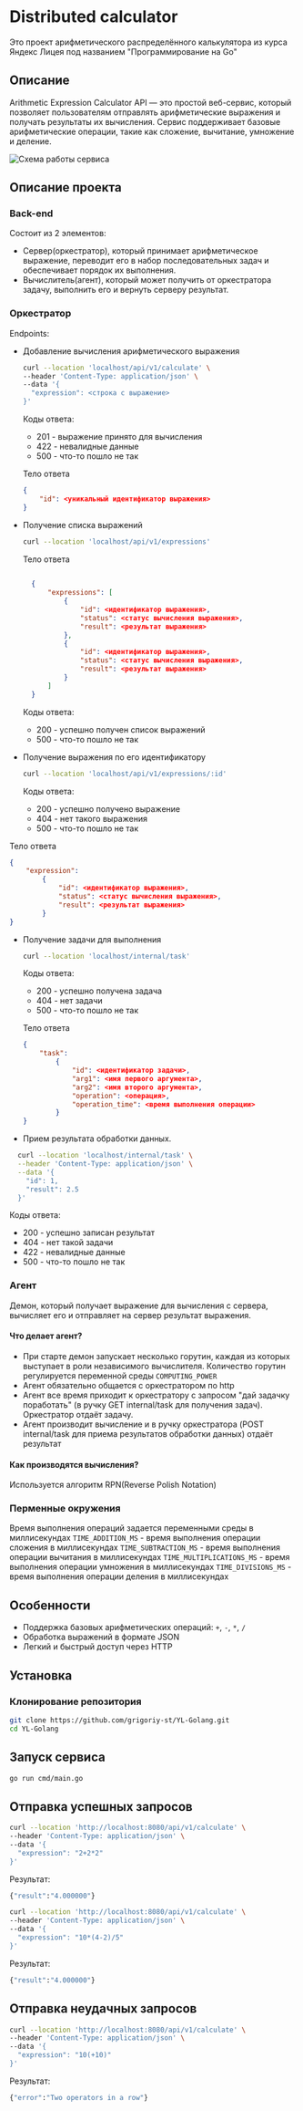 # Distributed calculator

Это проект арифметического распределённого калькулятора из курса Яндекс Лицея под названием "Программирование на Go"

## Описание

Arithmetic Expression Calculator API — это простой веб-сервис, который позволяет пользователям отправлять арифметические выражения и получать результаты их вычисления. Сервис поддерживает базовые арифметические операции, такие как сложение, вычитание, умножение и деление.

![Схема работы сервиса](https://github.com/grigoriy-st/YL-Golang/blob/main/docs/Dist_calc_scheme.png?raw=true)

## Описание проекта

### Back-end

Состоит из 2 элементов:

- Сервер(оркестратор), который принимает арифметическое выражение, переводит его в набор последовательных задач и обеспечивает порядок их выполнения.
- Вычислитель(агент), который может получить от оркестратора задачу, выполнить его и вернуть серверу результат.

### Оркестратор

Endpoints:

- Добавление вычисления арифметического выражения

  ```bash
  curl --location 'localhost/api/v1/calculate' \
  --header 'Content-Type: application/json' \
  --data '{
    "expression": <строка с выражение>
  }'
  ```

  Коды ответа:

    - 201 - выражение принято для вычисления
    - 422 - невалидные данные
    - 500 - что-то пошло не так

  Тело ответа

  ```json
  {
      "id": <уникальный идентификатор выражения>
  }
  ```

- Получение списка выражений

  ```bash
  curl --location 'localhost/api/v1/expressions'
  ```

  Тело ответа

  ```json
    
    {
        "expressions": [
            {
                "id": <идентификатор выражения>,
                "status": <статус вычисления выражения>,
                "result": <результат выражения>
            },
            {
                "id": <идентификатор выражения>,
                "status": <статус вычисления выражения>,
                "result": <результат выражения>
            }
        ]
    }
  ```

  Коды ответа:

  - 200 - успешно получен список выражений
  - 500 - что-то пошло не так

- Получение выражения по его идентификатору

  ```bash
  curl --location 'localhost/api/v1/expressions/:id'
  ```

  Коды ответа:

  - 200 - успешно получено выражение
  - 404 - нет такого выражения
  - 500 - что-то пошло не так

Тело ответа

  ```json
  {
      "expression":
          {
              "id": <идентификатор выражения>,
              "status": <статус вычисления выражения>,
              "result": <результат выражения>
          }
  }
  ```

- Получение задачи для выполнения

  ```bash
  curl --location 'localhost/internal/task'
  ```

  Коды ответа:

  - 200 - успешно получена задача
  - 404 - нет задачи
  - 500 - что-то пошло не так

  Тело ответа

  ```json
  {
      "task":
          {
              "id": <идентификатор задачи>,
              "arg1": <имя первого аргумента>,
              "arg2": <имя второго аргумента>,
              "operation": <операция>,
              "operation_time": <время выполнения операции>
          }
  }
  ```

- Прием результата обработки данных.

```bash
  curl --location 'localhost/internal/task' \
  --header 'Content-Type: application/json' \
  --data '{
    "id": 1,
    "result": 2.5
  }'
```

  Коды ответа:

  - 200 - успешно записан результат
  - 404 - нет такой задачи
  - 422 - невалидные данные
  - 500 - что-то пошло не так

### Агент

Демон, который получает выражение для вычисления с сервера, вычисляет его и отправляет на сервер результат выражения.

#### Что делает агент?

- При старте демон запускает несколько горутин, каждая из которых выступает в роли независимого вычислителя. 
  Количество горутин регулируется переменной среды `COMPUTING_POWER`
- Агент обязательно общается с оркестратором по http
- Агент все время приходит к оркестратору с запросом "дай задачку поработать" (в ручку GET internal/task для получения задач). Оркестратор отдаёт задачу.
- Агент производит вычисление и в ручку оркестратора (POST internal/task для приема результатов обработки данных) отдаёт результат

#### Как производятся вычисления?

Используется алгоритм RPN(Reverse Polish Notation)

### Перменные окружения

Время выполнения операций задается переменными среды в миллисекундах
`TIME_ADDITION_MS` - время выполнения операции сложения в миллисекундах
`TIME_SUBTRACTION_MS` - время выполнения операции вычитания в миллисекундах
`TIME_MULTIPLICATIONS_MS` - время выполнения операции умножения в миллисекундах
`TIME_DIVISIONS_MS` - время выполнения операции деления в миллисекундах

## Особенности

- Поддержка базовых арифметических операций: `+`, `-`, `*`, `/`
- Обработка выражений в формате JSON
- Легкий и быстрый доступ через HTTP

## Установка

### Клонирование репозитория

```bash
git clone https://github.com/grigoriy-st/YL-Golang.git
cd YL-Golang
```

## Запуск сервиса

```bash
go run cmd/main.go
```

## Отправка успешных запросов

```bash
curl --location 'http://localhost:8080/api/v1/calculate' \
--header 'Content-Type: application/json' \
--data '{
  "expression": "2+2*2"
}'
```

Результат:

```bash
{"result":"4.000000"}
```

```bash
curl --location 'http://localhost:8080/api/v1/calculate' \
--header 'Content-Type: application/json' \
--data '{
  "expression": "10*(4-2)/5"
}'
```

Результат:

```bash
{"result":"4.000000"}
```

## Отправка неудачных запросов 

```bash
curl --location 'http://localhost:8080/api/v1/calculate' \
--header 'Content-Type: application/json' \
--data '{
  "expression": "10(+10)"
}'
```

Результат:

```bash
{"error":"Two operators in a row"}
```
